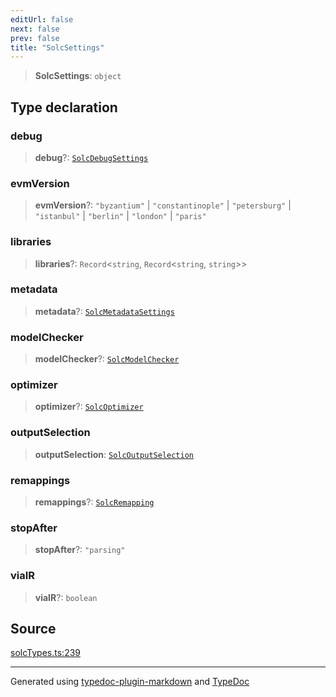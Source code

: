 ```yaml
---
editUrl: false
next: false
prev: false
title: "SolcSettings"
---
```


> **SolcSettings**: `object`

## Type declaration

### debug

> **debug**?: [`SolcDebugSettings`](/generated/tevm/solc/type-aliases/solcdebugsettings/)

### evmVersion

> **evmVersion**?: `"byzantium"` \| `"constantinople"` \| `"petersburg"` \| `"istanbul"` \| `"berlin"` \| `"london"` \| `"paris"`

### libraries

> **libraries**?: `Record`\<`string`, `Record`\<`string`, `string`\>\>

### metadata

> **metadata**?: [`SolcMetadataSettings`](/generated/tevm/solc/type-aliases/solcmetadatasettings/)

### modelChecker

> **modelChecker**?: [`SolcModelChecker`](/generated/tevm/solc/type-aliases/solcmodelchecker/)

### optimizer

> **optimizer**?: [`SolcOptimizer`](/generated/tevm/solc/type-aliases/solcoptimizer/)

### outputSelection

> **outputSelection**: [`SolcOutputSelection`](/generated/tevm/solc/type-aliases/solcoutputselection/)

### remappings

> **remappings**?: [`SolcRemapping`](/generated/tevm/solc/type-aliases/solcremapping/)

### stopAfter

> **stopAfter**?: `"parsing"`

### viaIR

> **viaIR**?: `boolean`

## Source

[solcTypes.ts:239](https://github.com/evmts/tevm-monorepo/blob/main/bundler/solc/src/solcTypes.ts#L239)

***
Generated using [typedoc-plugin-markdown](https://www.npmjs.com/package/typedoc-plugin-markdown) and [TypeDoc](https://typedoc.org/)
